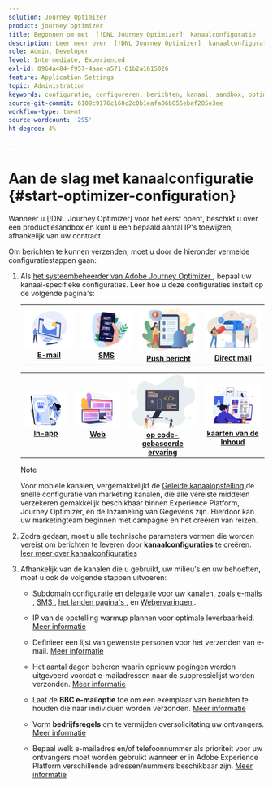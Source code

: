 ```yaml
---
solution: Journey Optimizer
product: journey optimizer
title: Begonnen om met  [!DNL Journey Optimizer]  kanaalconfiguratie
description: Leer meer over  [!DNL Journey Optimizer]  kanaalconfiguratie
role: Admin, Developer
level: Intermediate, Experienced
exl-id: 0964a484-f957-4aae-a571-61b2a1615026
feature: Application Settings
topic: Administration
keywords: configuratie, configureren, berichten, kanaal, sandbox, optimaliseren
source-git-commit: 6109c9176c160c2c0b1eafa06b855ebaf285e3ee
workflow-type: tm+mt
source-wordcount: '295'
ht-degree: 4%

---
```



# Aan de slag met kanaalconfiguratie {#start-optimizer-configuration}

Wanneer u [!DNL Journey Optimizer] voor het eerst opent, beschikt u over een productiesandbox en kunt u een bepaald aantal IP&#39;s toewijzen, afhankelijk van uw contract.


Om berichten te kunnen verzenden, moet u door de hieronder vermelde configuratiestappen gaan:

1. Als [ het systeembeheerder van Adobe Journey Optimizer ](../start/path/administrator.md), bepaal uw kanaal-specifieke configuraties. Leer hoe u deze configuraties instelt op de volgende pagina&#39;s:

   <table style="table-layout:fixed"><tr style="border: 0;">
    <td><a href="../email/get-started-email-config.md"><img alt="email" src="../channels/assets/do-not-localize/email.png"></a>
    <div align="center"><a href="../email/get-started-email-config.md"><strong> E-mail </strong></a></div></td>
    <td><a href="../sms/sms-configuration.md"><img alt="sms" src="../channels/assets/do-not-localize/sms.png"></a>
    <div align="center"><a href="../sms/sms-configuration.md"><strong> SMS </strong></a></div></td>
    <td><a href="../push/push-configuration.md"><img alt="duwen" src="../channels/assets/do-not-localize/push.png"></a>
    <div align="center"><a href="../push/push-configuration.md"><strong> Push bericht </strong></a></div></td>
    <td><a href="../direct-mail/direct-mail-configuration.md"><img alt="direct mail" src="../channels/assets/do-not-localize/direct-mail.jpg"></a>
    <div align="center"><a href="../direct-mail/direct-mail-configuration.md"><strong>Direct mail</strong></a></div></td>
    </tr></table>

   <table style="table-layout:fixed"><tr style="border: 0;">
    <td><a href="../in-app/inapp-configuration.md"><img alt="in-app" src="../channels/assets/do-not-localize/inapp.jpg"></a>
    <div align="center"><a href="../in-app/inapp-configuration.md"><strong> In-app </strong></a></div></td>
    <td><a href="../web/web-configuration.md"><img alt="web" src="../channels/assets/do-not-localize/web.jpg"></a>
    <div align="center"><a href="../web/web-configuration.md"><strong> Web </strong></a></div></td>
    <td><a href="../code-based/code-based-configuration.md"><img alt="code-gebaseerde ervaring" src="../channels/assets/do-not-localize/code.png"></a>
    <div align="center"><a href="../code-based/code-based-configuration.md"><strong> op code-gebaseerde ervaring </strong></a></div></td>
    <td><a href="../content-card/content-card-configuration-prereq.md"><img alt="inhoudskaarten" src="../channels/assets/do-not-localize/cards.png"></a>
    <div align="center"><a href="../content-card/content-card-configuration-prereq.md"><strong> kaarten van de Inhoud </strong></a></div></td>
    </tr></table>

   >[!NOTE]
   >
   >Voor mobiele kanalen, vergemakkelijkt de [ Geleide kanaalopstelling ](set-mobile-config.md) de snelle configuratie van marketing kanalen, die alle vereiste middelen verzekeren gemakkelijk beschikbaar binnen Experience Platform, Journey Optimizer, en de Inzameling van Gegevens zijn. Hierdoor kan uw marketingteam beginnen met campagne en het creëren van reizen.

1. Zodra gedaan, moet u alle technische parameters vormen die worden vereist om berichten te leveren door **kanaalconfiguraties** te creëren. [ leer meer over kanaalconfiguraties ](channel-surfaces.md)

1. Afhankelijk van de kanalen die u gebruikt, uw milieu&#39;s en uw behoeften, moet u ook de volgende stappen uitvoeren:

   * Subdomain configuratie en delegatie voor uw kanalen, zoals [ e-mails ](about-subdomain-delegation.md), [ SMS ](../sms/sms-subdomains.md), [ het landen pagina&#39;s ](../landing-pages/lp-subdomains.md), en [ Webervaringen ](../web/web-delegated-subdomains.md).

   * IP van de opstelling warmup plannen voor optimale leverbaarheid. [Meer informatie](ip-warmup-gs.md)

   * Definieer een lijst van gewenste personen voor het verzenden van e-mail. [Meer informatie](allow-list.md)

   * Het aantal dagen beheren waarin opnieuw pogingen worden uitgevoerd voordat e-mailadressen naar de suppressielijst worden verzonden. [Meer informatie](manage-suppression-list.md)

   * Laat de **BBC e-mailoptie** toe om een exemplaar van berichten te houden die naar individuen worden verzonden. [Meer informatie](archiving-support.md#enable-bcc)

   * Vorm **bedrijfsregels** om te vermijden oversolicitating uw ontvangers. [Meer informatie](../conflict-prioritization/rule-sets.md)

   * Bepaal welk e-mailadres en/of telefoonnummer als prioriteit voor uw ontvangers moet worden gebruikt wanneer er in Adobe Experience Platform verschillende adressen/nummers beschikbaar zijn. [Meer informatie](primary-email-addresses.md)
